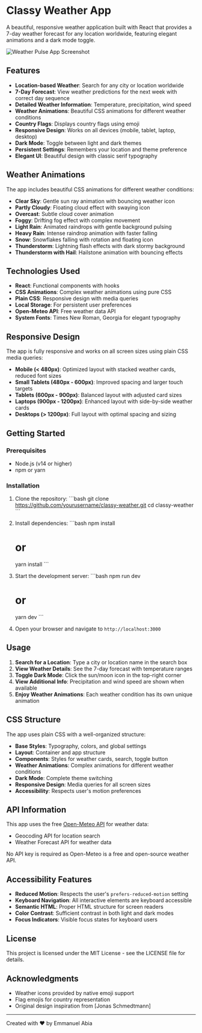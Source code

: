 # Classy Weather App

A beautiful, responsive weather application built with React that provides a 7-day weather forecast for any location worldwide, featuring elegant animations and a dark mode toggle.

![Weather Pulse App Screenshot](https://placeholder.svg?height=400&width=800)

## Features

- **Location-based Weather**: Search for any city or location worldwide
- **7-Day Forecast**: View weather predictions for the next week with correct day sequence
- **Detailed Weather Information**: Temperature, precipitation, wind speed
- **Weather Animations**: Beautiful CSS animations for different weather conditions
- **Country Flags**: Displays country flags using emoji
- **Responsive Design**: Works on all devices (mobile, tablet, laptop, desktop)
- **Dark Mode**: Toggle between light and dark themes
- **Persistent Settings**: Remembers your location and theme preference
- **Elegant UI**: Beautiful design with classic serif typography

## Weather Animations

The app includes beautiful CSS animations for different weather conditions:

- **Clear Sky**: Gentle sun ray animation with bouncing weather icon
- **Partly Cloudy**: Floating cloud effect with swaying icon
- **Overcast**: Subtle cloud cover animation
- **Foggy**: Drifting fog effect with complex movement
- **Light Rain**: Animated raindrops with gentle background pulsing
- **Heavy Rain**: Intense raindrop animation with faster falling
- **Snow**: Snowflakes falling with rotation and floating icon
- **Thunderstorm**: Lightning flash effects with dark stormy background
- **Thunderstorm with Hail**: Hailstone animation with bouncing effects

## Technologies Used

- **React**: Functional components with hooks
- **CSS Animations**: Complex weather animations using pure CSS
- **Plain CSS**: Responsive design with media queries
- **Local Storage**: For persistent user preferences
- **Open-Meteo API**: Free weather data API
- **System Fonts**: Times New Roman, Georgia for elegant typography

## Responsive Design

The app is fully responsive and works on all screen sizes using plain CSS media queries:

- **Mobile (< 480px)**: Optimized layout with stacked weather cards, reduced font sizes
- **Small Tablets (480px - 600px)**: Improved spacing and larger touch targets
- **Tablets (600px - 900px)**: Balanced layout with adjusted card sizes
- **Laptops (900px - 1200px)**: Enhanced layout with side-by-side weather cards
- **Desktops (> 1200px)**: Full layout with optimal spacing and sizing

## Getting Started

### Prerequisites

- Node.js (v14 or higher)
- npm or yarn

### Installation

1. Clone the repository:
   \`\`\`bash
   git clone https://github.com/yourusername/classy-weather.git
   cd classy-weather
   \`\`\`

2. Install dependencies:
   \`\`\`bash
   npm install
   # or
   yarn install
   \`\`\`

3. Start the development server:
   \`\`\`bash
   npm run dev
   # or
   yarn dev
   \`\`\`

4. Open your browser and navigate to `http://localhost:3000`

## Usage

1. **Search for a Location**: Type a city or location name in the search box
2. **View Weather Details**: See the 7-day forecast with temperature ranges
3. **Toggle Dark Mode**: Click the sun/moon icon in the top-right corner
4. **View Additional Info**: Precipitation and wind speed are shown when available
5. **Enjoy Weather Animations**: Each weather condition has its own unique animation

## CSS Structure

The app uses plain CSS with a well-organized structure:

- **Base Styles**: Typography, colors, and global settings
- **Layout**: Container and app structure
- **Components**: Styles for weather cards, search, toggle button
- **Weather Animations**: Complex animations for different weather conditions
- **Dark Mode**: Complete theme switching
- **Responsive Design**: Media queries for all screen sizes
- **Accessibility**: Respects user's motion preferences

## API Information

This app uses the free [Open-Meteo API](https://open-meteo.com/) for weather data:
- Geocoding API for location search
- Weather Forecast API for weather data

No API key is required as Open-Meteo is a free and open-source weather API.

## Accessibility Features

- **Reduced Motion**: Respects the user's `prefers-reduced-motion` setting
- **Keyboard Navigation**: All interactive elements are keyboard accessible
- **Semantic HTML**: Proper HTML structure for screen readers
- **Color Contrast**: Sufficient contrast in both light and dark modes
- **Focus Indicators**: Visible focus states for keyboard users

## License

This project is licensed under the MIT License - see the LICENSE file for details.

## Acknowledgments

- Weather icons provided by native emoji support
- Flag emojis for country representation
- Original design inspiration from [Jonas Schmedtmann]

---

Created with ❤️ by Emmanuel Abia
